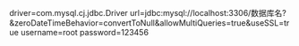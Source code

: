driver=com.mysql.cj.jdbc.Driver
url=jdbc:mysql://localhost:3306/数据库名?&zeroDateTimeBehavior=convertToNull&allowMultiQueries=true&useSSL=true
username=root
password=123456
